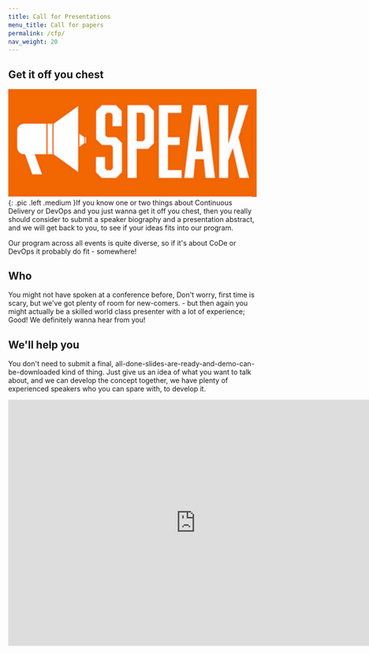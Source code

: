 ```yaml
---
title: Call for Presentations
menu_title: Call for papers
permalink: /cfp/
nav_weight: 20
---
```


## Get it off you chest
![Speak](/images/speak.png){: .pic .left .medium }If you know one or two things about Continuous Delivery or DevOps and you just wanna get it off you chest, then you really should consider to submit a speaker biography and a presentation abstract, and we will get back to you, to see if your ideas fits into our program.

Our program across all events is quite diverse, so if it's about CoDe or DevOps it probably do fit - somewhere!


## Who

You might not have spoken at a conference before, Don't worry, first time is scary, but we've got plenty of room for new-comers. - but then again you might actually be a skilled world class presenter with a lot of experience; Good! We definitely wanna hear from you!

## We'll help you

You don't need to submit a final, all-done-slides-are-ready-and-demo-can-be-downloaded kind of thing. Just give us an idea of what you want to talk about, and we can develop the concept together, we have plenty of experienced speakers who you can spare with, to develop it.

<iframe src="https://docs.google.com/forms/d/1w81_c5vqhcWcWRHLv2I1RpOYPE25OPpqxexVfx3W_O8/viewform?embedded=true" width="760" height="500" frameborder="0" marginheight="0" marginwidth="0">Loading...</iframe>

